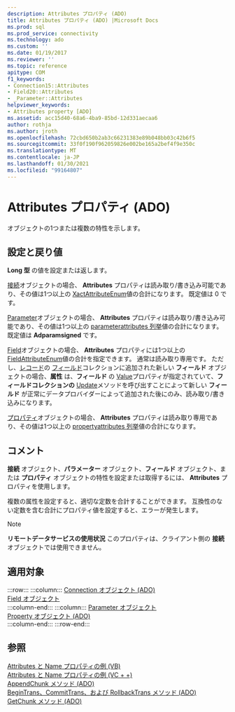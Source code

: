 ```yaml
---
description: Attributes プロパティ (ADO)
title: Attributes プロパティ (ADO) |Microsoft Docs
ms.prod: sql
ms.prod_service: connectivity
ms.technology: ado
ms.custom: ''
ms.date: 01/19/2017
ms.reviewer: ''
ms.topic: reference
apitype: COM
f1_keywords:
- Connection15::Attributes
- Field20::Attributes
- _Parameter::Attributes
helpviewer_keywords:
- Attributes property [ADO]
ms.assetid: acc15d40-68a6-4ba9-85bd-12d331aecaa6
author: rothja
ms.author: jroth
ms.openlocfilehash: 72cbd650b2ab3c66231383e89b048bb03c42b6f5
ms.sourcegitcommit: 33f0f190f962059826e002be165a2bef4f9e350c
ms.translationtype: MT
ms.contentlocale: ja-JP
ms.lasthandoff: 01/30/2021
ms.locfileid: "99164807"
---
```

# <a name="attributes-property-ado"></a>Attributes プロパティ (ADO)
オブジェクトの1つまたは複数の特性を示します。  
  
## <a name="settings-and-return-values"></a>設定と戻り値  
 **Long 型** の値を設定または返します。  
  
 [接続](./connection-object-ado.md)オブジェクトの場合、 **Attributes** プロパティは読み取り/書き込み可能であり、その値は1つ以上の [XactAttributeEnum](./xactattributeenum.md)値の合計になります。 既定値は 0 です。  
  
 [Parameter](./parameter-object.md)オブジェクトの場合、 **Attributes** プロパティは読み取り/書き込み可能であり、その値は1つ以上の [parameterattributes 列挙](./parameterattributesenum.md)値の合計になります。 既定値は **Adparamsigned** です。  
  
 [Field](./field-object.md)オブジェクトの場合、 **Attributes** プロパティには1つ以上の [FieldAttributeEnum](./fieldattributeenum.md)値の合計を指定できます。 通常は読み取り専用です。 ただし、[レコード](./record-object-ado.md)の [フィールド](./fields-collection-ado.md)コレクションに追加された新しい **フィールド** オブジェクトの場合、**属性** は、**フィールド** の [Value](./value-property-ado.md)プロパティが指定されていて、**フィールドコレクションの** [Update](./update-method.md)メソッドを呼び出すことによって新しい **フィールド** が正常にデータプロバイダーによって追加された後にのみ、読み取り/書き込みになります。  
  
 [プロパティ](./property-object-ado.md)オブジェクトの場合、 **Attributes** プロパティは読み取り専用であり、その値は1つ以上の [propertyattributes 列挙](./propertyattributesenum.md)値の合計になります。  
  
## <a name="remarks"></a>コメント  
 **接続** オブジェクト、**パラメーター** オブジェクト、**フィールド** オブジェクト、または **プロパティ** オブジェクトの特性を設定または取得するには、 **Attributes** プロパティを使用します。  
  
 複数の属性を設定すると、適切な定数を合計することができます。 互換性のない定数を含む合計にプロパティ値を設定すると、エラーが発生します。  
  
> [!NOTE]
>  **リモートデータサービスの使用状況** このプロパティは、クライアント側の **接続** オブジェクトでは使用できません。  
  
## <a name="applies-to"></a>適用対象  

:::row:::
    :::column:::
        [Connection オブジェクト (ADO)](./connection-object-ado.md)  
        [Field オブジェクト](./field-object.md)  
    :::column-end:::
    :::column:::
        [Parameter オブジェクト](./parameter-object.md)  
        [Property オブジェクト (ADO)](./property-object-ado.md)  
    :::column-end:::
:::row-end:::

## <a name="see-also"></a>参照  
 [Attributes と Name プロパティの例 (VB)](./attributes-and-name-properties-example-vb.md)   
 [Attributes と Name プロパティの例 (VC + +)](./attributes-and-name-properties-example-vc.md)   
 [AppendChunk メソッド (ADO)](./appendchunk-method-ado.md)   
 [BeginTrans、CommitTrans、および RollbackTrans メソッド (ADO)](./begintrans-committrans-and-rollbacktrans-methods-ado.md)   
 [GetChunk メソッド (ADO)](./getchunk-method-ado.md)